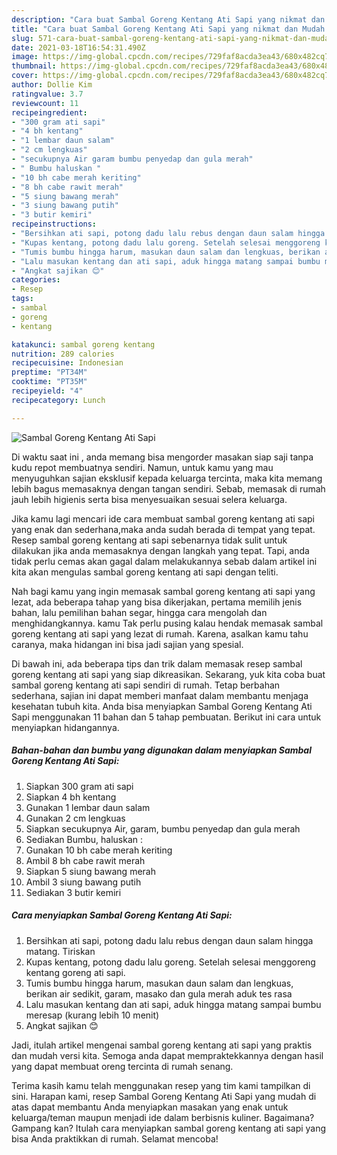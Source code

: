 ```yaml
---
description: "Cara buat Sambal Goreng Kentang Ati Sapi yang nikmat dan Mudah Dibuat"
title: "Cara buat Sambal Goreng Kentang Ati Sapi yang nikmat dan Mudah Dibuat"
slug: 571-cara-buat-sambal-goreng-kentang-ati-sapi-yang-nikmat-dan-mudah-dibuat
date: 2021-03-18T16:54:31.490Z
image: https://img-global.cpcdn.com/recipes/729faf8acda3ea43/680x482cq70/sambal-goreng-kentang-ati-sapi-foto-resep-utama.jpg
thumbnail: https://img-global.cpcdn.com/recipes/729faf8acda3ea43/680x482cq70/sambal-goreng-kentang-ati-sapi-foto-resep-utama.jpg
cover: https://img-global.cpcdn.com/recipes/729faf8acda3ea43/680x482cq70/sambal-goreng-kentang-ati-sapi-foto-resep-utama.jpg
author: Dollie Kim
ratingvalue: 3.7
reviewcount: 11
recipeingredient:
- "300 gram ati sapi"
- "4 bh kentang"
- "1 lembar daun salam"
- "2 cm lengkuas"
- "secukupnya Air garam bumbu penyedap dan gula merah"
- " Bumbu haluskan "
- "10 bh cabe merah keriting"
- "8 bh cabe rawit merah"
- "5 siung bawang merah"
- "3 siung bawang putih"
- "3 butir kemiri"
recipeinstructions:
- "Bersihkan ati sapi, potong dadu lalu rebus dengan daun salam hingga matang. Tiriskan"
- "Kupas kentang, potong dadu lalu goreng. Setelah selesai menggoreng kentang goreng ati sapi."
- "Tumis bumbu hingga harum, masukan daun salam dan lengkuas, berikan air sedikit, garam, masako dan gula merah aduk tes rasa"
- "Lalu masukan kentang dan ati sapi, aduk hingga matang sampai bumbu meresap (kurang lebih 10 menit)"
- "Angkat sajikan 😊"
categories:
- Resep
tags:
- sambal
- goreng
- kentang

katakunci: sambal goreng kentang 
nutrition: 289 calories
recipecuisine: Indonesian
preptime: "PT34M"
cooktime: "PT35M"
recipeyield: "4"
recipecategory: Lunch

---
```



![Sambal Goreng Kentang Ati Sapi](https://img-global.cpcdn.com/recipes/729faf8acda3ea43/680x482cq70/sambal-goreng-kentang-ati-sapi-foto-resep-utama.jpg)

Di waktu  saat ini , anda memang bisa mengorder masakan siap saji tanpa kudu repot membuatnya sendiri. Namun, untuk kamu yang mau menyuguhkan sajian eksklusif kepada keluarga tercinta, maka kita memang lebih bagus memasaknya dengan tangan sendiri. Sebab, memasak di rumah jauh lebih higienis serta bisa menyesuaikan sesuai selera keluarga.

Jika kamu lagi mencari ide cara membuat sambal goreng kentang ati sapi yang enak dan sederhana,maka anda sudah berada di tempat yang tepat. Resep sambal goreng kentang ati sapi  sebenarnya tidak sulit untuk dilakukan jika anda memasaknya dengan langkah yang tepat. Tapi, anda tidak perlu cemas akan gagal dalam melakukannya 
sebab dalam artikel ini kita akan mengulas sambal goreng kentang ati sapi dengan teliti.  



Nah bagi kamu yang ingin memasak sambal goreng kentang ati sapi yang lezat, ada beberapa tahap yang bisa dikerjakan, pertama memilih jenis bahan, lalu pemilihan bahan segar, hingga cara mengolah dan menghidangkannya. kamu Tak perlu pusing kalau hendak memasak sambal goreng kentang ati sapi yang lezat di rumah. Karena, asalkan kamu  tahu caranya, maka hidangan ini bisa jadi sajian yang spesial.

Di bawah ini, ada beberapa tips dan trik dalam memasak resep sambal goreng kentang ati sapi yang siap dikreasikan. Sekarang, yuk kita coba buat sambal goreng kentang ati sapi sendiri di rumah. Tetap berbahan sederhana, sajian ini dapat memberi manfaat dalam membantu menjaga kesehatan tubuh kita. Anda bisa menyiapkan Sambal Goreng Kentang Ati Sapi menggunakan 11 bahan dan 5 tahap pembuatan. Berikut ini cara untuk menyiapkan hidangannya.

<!--inarticleads1-->

##### Bahan-bahan dan bumbu yang digunakan dalam menyiapkan Sambal Goreng Kentang Ati Sapi:

1. Siapkan 300 gram ati sapi
1. Siapkan 4 bh kentang
1. Gunakan 1 lembar daun salam
1. Gunakan 2 cm lengkuas
1. Siapkan secukupnya Air, garam, bumbu penyedap dan gula merah
1. Sediakan  Bumbu, haluskan :
1. Gunakan 10 bh cabe merah keriting
1. Ambil 8 bh cabe rawit merah
1. Siapkan 5 siung bawang merah
1. Ambil 3 siung bawang putih
1. Sediakan 3 butir kemiri




<!--inarticleads2-->

##### Cara menyiapkan Sambal Goreng Kentang Ati Sapi:

1. Bersihkan ati sapi, potong dadu lalu rebus dengan daun salam hingga matang. Tiriskan
1. Kupas kentang, potong dadu lalu goreng. Setelah selesai menggoreng kentang goreng ati sapi.
1. Tumis bumbu hingga harum, masukan daun salam dan lengkuas, berikan air sedikit, garam, masako dan gula merah aduk tes rasa
1. Lalu masukan kentang dan ati sapi, aduk hingga matang sampai bumbu meresap (kurang lebih 10 menit)
1. Angkat sajikan 😊




Jadi, itulah artikel mengenai  sambal goreng kentang ati sapi  yang praktis dan mudah versi kita. Semoga anda dapat mempraktekkannya dengan hasil yang dapat membuat oreng tercinta di rumah senang. 

Terima kasih kamu telah menggunakan resep yang tim kami tampilkan di sini. Harapan kami, resep  Sambal Goreng Kentang Ati Sapi yang mudah di atas dapat membantu Anda menyiapkan masakan yang enak untuk keluarga/teman maupun menjadi ide dalam berbisnis kuliner. Bagaimana? Gampang kan? Itulah cara menyiapkan sambal goreng kentang ati sapi yang bisa Anda praktikkan di rumah. Selamat mencoba!

